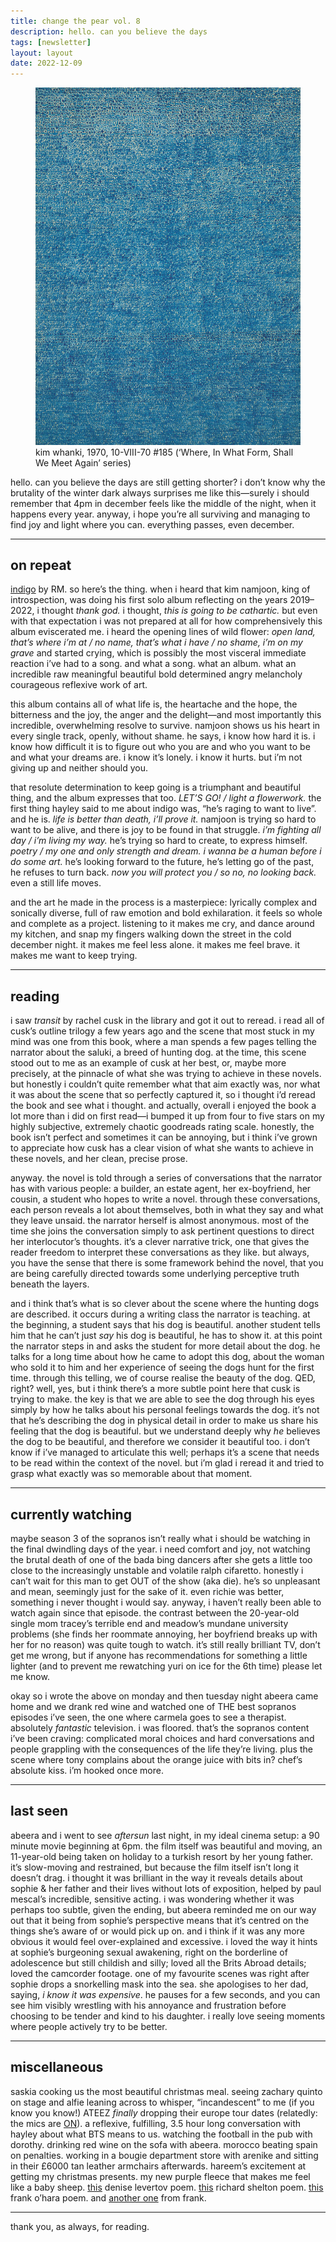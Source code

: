 ```yaml
---
title: change the pear vol. 8
description: hello. can you believe the days
tags: [newsletter]
layout: layout
date: 2022-12-09
---
```


<figure>
  <img src="/images/8.jpeg" alt="kim whanki, 1970, 10-VIII-70 #185 (‘Where, In What Form, Shall We Meet Again’ series)" width="600"/>
  <figcaption class="caption">kim whanki, 1970, 10-VIII-70 #185 (‘Where, In What Form, Shall We Meet Again’ series)</figcaption>
</figure>

hello. can you believe the days are still getting shorter? i don’t know why the brutality of the winter dark always surprises me like this—surely i should remember that 4pm in december feels like the middle of the night, when it happens every year. anyway, i hope you’re all surviving and managing to find joy and light where you can. everything passes, even december.

* * *

## on repeat

[indigo](https://open.spotify.com/album/08HCdXZVN72S2vpIT9DKhU?si=po_gWzATR8OzA-6Sl3NTFg) by RM. so here’s the thing. when i heard that kim namjoon, king of introspection, was doing his first solo album reflecting on the years 2019–2022, i thought _thank god._ i thought, _this is going to be cathartic._ but even with that expectation i was not prepared at all for how comprehensively this album eviscerated me. i heard the opening lines of wild flower: _open land, that’s where i’m at / no name, that’s what i have / no shame, i’m on my grave_ and started crying, which is possibly the most visceral immediate reaction i’ve had to a song. and what a song. what an album. what an incredible raw meaningful beautiful bold determined angry melancholy courageous reflexive work of art.

this album contains all of what life is, the heartache and the hope, the bitterness and the joy, the anger and the delight—and most importantly this incredible, overwhelming resolve to survive. namjoon shows us his heart in every single track, openly, without shame. he says, i know how hard it is. i know how difficult it is to figure out who you are and who you want to be and what your dreams are. i know it’s lonely. i know it hurts. but i’m not giving up and neither should you. 

that resolute determination to keep going is a triumphant and beautiful thing, and the album expresses that too. _LET’S GO! / light a flowerwork._ the first thing hayley said to me about indigo was, “he’s raging to want to live”. and he is. _life is better than death, i’ll prove it._ namjoon is trying so hard to want to be alive, and there is joy to be found in that struggle. _i’m fighting all day / i’m living my way._ he’s trying so hard to create, to express himself. _poetry / my one and only strength and dream. i wanna be a human before i do some art._ he’s looking forward to the future, he’s letting go of the past, he refuses to turn back. _now you will protect you / so no, no looking back._ even a still life moves. 

and the art he made in the process is a masterpiece: lyrically complex and sonically diverse, full of raw emotion and bold exhilaration. it feels so whole and complete as a project. listening to it makes me cry, and dance around my kitchen, and snap my fingers walking down the street in the cold december night. it makes me feel less alone. it makes me feel brave. it makes me want to keep trying. 

* * *

## reading

i saw _transit_ by rachel cusk in the library and got it out to reread. i read all of cusk’s outline trilogy a few years ago and the scene that most stuck in my mind was one from this book, where a man spends a few pages telling the narrator about the saluki, a breed of hunting dog. at the time, this scene stood out to me as an example of cusk at her best, or, maybe more precisely, at the pinnacle of what she was trying to achieve in these novels. but honestly i couldn’t quite remember what that aim exactly was, nor what it was about the scene that so perfectly captured it, so i thought i’d reread the book and see what i thought. and actually, overall i enjoyed the book a lot more than i did on first read—i bumped it up from four to five stars on my highly subjective, extremely chaotic goodreads rating scale. honestly, the book isn’t perfect and sometimes it can be annoying, but i think i’ve grown to appreciate how cusk has a clear vision of what she wants to achieve in these novels, and her clean, precise prose. 

anyway. the novel is told through a series of conversations that the narrator has with various people: a builder, an estate agent, her ex-boyfriend, her cousin, a student who hopes to write a novel. through these conversations, each person reveals a lot about themselves, both in what they say and what they leave unsaid. the narrator herself is almost anonymous. most of the time she joins the conversation simply to ask pertinent questions to direct her interlocutor’s thoughts. it’s a clever narrative trick, one that gives the reader freedom to interpret these conversations as they like. but always, you have the sense that there is some framework behind the novel, that you are being carefully directed towards some underlying perceptive truth beneath the layers. 

and i think that’s what is so clever about the scene where the hunting dogs are described. it occurs during a writing class the narrator is teaching. at the beginning, a student says that his dog is beautiful. another student tells him that he can’t just _say_ his dog is beautiful, he has to show it. at this point the narrator steps in and asks the student for more detail about the dog. he talks for a long time about how he came to adopt this dog, about the woman who sold it to him and her experience of seeing the dogs hunt for the first time. through this telling, we of course realise the beauty of the dog. QED, right? well, yes, but i think there’s a more subtle point here that cusk is trying to make. the key is that we are able to see the dog through his eyes simply by how he talks about his personal feelings towards the dog. it’s not that he’s describing the dog in physical detail in order to make us share his feeling that the dog is beautiful. but we understand deeply why _he_ believes the dog to be beautiful, and therefore we consider it beautiful too. i don’t know if i’ve managed to articulate this well; perhaps it’s a scene that needs to be read within the context of the novel. but i’m glad i reread it and tried to grasp what exactly was so memorable about that moment. 

* * *

## currently watching

maybe season 3 of the sopranos isn’t really what i should be watching in the final dwindling days of the year. i need comfort and joy, not watching the brutal death of one of the bada bing dancers after she gets a little too close to the increasingly unstable and volatile ralph cifaretto. honestly i can’t wait for this man to get OUT of the show (aka die). he’s so unpleasant and mean, seemingly just for the sake of it. even richie was better, something i never thought i would say. anyway, i haven’t really been able to watch again since that episode. the contrast between the 20-year-old single mom tracey’s terrible end and meadow’s mundane university problems (she finds her roommate annoying, her boyfriend breaks up with her for no reason) was quite tough to watch. it’s still really brilliant TV, don’t get me wrong, but if anyone has recommendations for something a little lighter (and to prevent me rewatching yuri on ice for the 6th time) please let me know. 

okay so i wrote the above on monday and then tuesday night abeera came home and we drank red wine and watched one of THE best sopranos episodes i’ve seen, the one where carmela goes to see a therapist. absolutely _fantastic_ television. i was floored. that’s the sopranos content i’ve been craving: complicated moral choices and hard conversations and people grappling with the consequences of the life they’re living. plus the scene where tony complains about the orange juice with bits in? chef’s absolute kiss. i’m hooked once more.

* * *

## last seen

abeera and i went to see _aftersun_ last night, in my ideal cinema setup: a 90 minute movie beginning at 6pm. the film itself was beautiful and moving, an 11-year-old being taken on holiday to a turkish resort by her young father. it’s slow-moving and restrained, but because the film itself isn’t long it doesn’t drag. i thought it was brilliant in the way it reveals details about sophie & her father and their lives without lots of exposition, helped by paul mescal’s incredible, sensitive acting. i was wondering whether it was perhaps too subtle, given the ending, but abeera reminded me on our way out that it being from sophie’s perspective means that it’s centred on the things she’s aware of or would pick up on. and i think if it was any more obvious it would feel over-explained and excessive. i loved the way it hints at sophie’s burgeoning sexual awakening, right on the borderline of adolescence but still childish and silly; loved all the Brits Abroad details; loved the camcorder footage. one of my favourite scenes was right after sophie drops a snorkelling mask into the sea. she apologises to her dad, saying, _i know it was expensive_. he pauses for a few seconds, and you can see him visibly wrestling with his annoyance and frustration before choosing to be tender and kind to his daughter. i really love seeing moments where people actively try to be better. 

* * *

## miscellaneous

saskia cooking us the most beautiful christmas meal. seeing zachary quinto on stage and alfie leaning across to whisper, “incandescent” to me (if you know you know!) ATEEZ _finally_ dropping their europe tour dates (relatedly: the mics are [ON](https://www.youtube.com/watch?v=Zy8nXYicUZE&ab_channel=ATEEZ)). a reflexive, fulfilling, 3.5 hour long conversation with hayley about what BTS means to us. watching the football in the pub with dorothy. drinking red wine on the sofa with abeera. morocco beating spain on penalties. working in a bougie department store with arenike and sitting in their £6000 tan leather armchairs afterwards. hareem’s excitement at getting my christmas presents. my new purple fleece that makes me feel like a baby sheep. [this](https://www.poetryfoundation.org/poems/42525/everything-that-acts-is-actual) denise levertov poem. [this](https://www.poetryfoundation.org/poetrymagazine/browse?volume=115&issue=6&page=28) richard shelton poem. [this](https://www.poetryfoundation.org/poems/57555/adieu-to-norman-bon-jour-to-joan-and-jean-paul) frank o’hara poem. and [another one](https://poets.org/poem/poem-lana-turner-has-collapsed) from frank.

* * *

thank you, as always, for reading.
